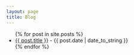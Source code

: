 ```yaml
---
layout: page
title: Blog
---
```


<ul>
{% for post in site.posts %}
  <li><a href="{{ post.url }}">{{ post.title }}</a> - {{ post.date | date_to_string }}</li>
{% endfor %}
</ul>
